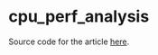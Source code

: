# cpu_perf_analysis
Source code for the article [here](https://jackiedinh8.medium.com/cpu-performance-analysis-1e8f90ad2d94).
